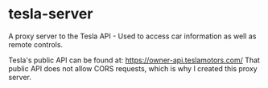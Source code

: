# tesla-server
A proxy server to the Tesla API - Used to access car information as well as remote controls.

Tesla's public API can be found at: https://owner-api.teslamotors.com/
That public API does not allow CORS requests, which is why I created this proxy server.

